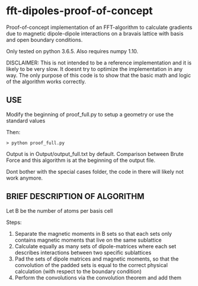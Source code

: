 # fft-dipoles-proof-of-concept
Proof-of-concept implementation of an FFT-algorithm
to calculate gradients due to magnetic dipole-dipole interactions
on a bravais lattice with basis and open boundary conditions.

Only tested on python 3.6.5. Also requires numpy 1.10.


DISCLAIMER: This is not intended to be a reference implementation and 
            it is likely to be very slow. It doesnt try to optimize
            the implementation in any way.
            The only purpose of this code is to show that the basic
            math and logic of the algorithm works correctly.


## USE

Modify the beginning of proof_full.py to setup a geometry or use the standard values

Then:
```
> python proof_full.py
```

Output is in Output/output_full.txt by default.
Comparison between Brute Force and this algorithm is at the beginning of the output file.

Dont bother with the special cases folder, the code in there will likely not work anymore.

## BRIEF DESCRIPTION OF ALGORITHM

   Let B be the number of atoms per basis cell

   Steps:
   1.  Separate the magnetic moments in B sets so that each sets only 
       contains magnetic moments that live on the same sublattice
   2.  Calculate equally as many sets of dipole-matrices where each set
       describes interactions between two specific sublattices
   3.  Pad the sets of dipole matrices and magnetic moments, so that the
       convolution of the padded sets is equal to the correct physical
       calculation (with respect to the boundary condition)
   4.  Perform the convolutions via the convolution theorem and add them
